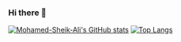 ### Hi there 👋


<!--
**Mohamed-Sheik-Ali/Mohamed-Sheik-Ali** is a ✨ _special_ ✨ repository because its `README.md` (this file) appears on your GitHub profile.

Here are some ideas to get you started:

- 🔭 I’m currently working on ...
- 🌱 I’m currently learning ...
- 👯 I’m looking to collaborate on ...
- 🤔 I’m looking for help with ...
- 💬 Ask me about ...
- 📫 How to reach me: ...
- 😄 Pronouns: ...
- ⚡ Fun fact: ...
-->
[![Mohamed-Sheik-Ali's GitHub stats](https://github-readme-stats.vercel.app/api?username=Mohamed-Sheik-Ali&show_icons=true&theme=synthwave)](https://github.com/Mohamed-Sheik-Ali/github-readme-stats)
[![Top Langs](https://github-readme-stats.vercel.app/api/top-langs/?username=Mohamed-Sheik-Ali&layout=compact)](https://github.com/Mohamed-Sheik-Ali/github-readme-stats)
